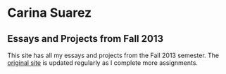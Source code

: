 Carina Suarez
=============

Essays and Projects from Fall 2013
----------------------------------

This site has all my essays and projects from the Fall 2013 semester. The [original site](http://www3.nd.edu/~csuarez3/carinasuarez.html) is updated regularly as I complete more assignments. 